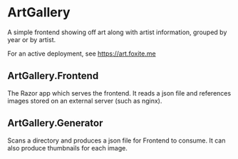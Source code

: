 # ArtGallery
A simple frontend showing off art along with artist information, grouped by year or by artist.

For an active deployment, see https://art.foxite.me

## ArtGallery.Frontend
The Razor app which serves the frontend. It reads a json file and references images stored on an external server (such as nginx).

## ArtGallery.Generator
Scans a directory and produces a json file for Frontend to consume. It can also produce thumbnails for each image.
